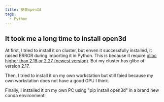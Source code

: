 ```yaml
---
title: 安装open3d
tags:
  - Python
---
```



## It took me a long time to install open3d

At first, I tried to install it on cluster, but enven it successfully installed, it raised ERROR during importing it in Python. This is because it require [glibc higher than 2.18 or 2.27 (newest version)](https://github.com/isl-org/Open3D/issues/5178). But my cluster has glibc of version 2.17.

Then, I tried to install it on my own workstation but still faied because my own workstation does not have a good GPU I think.

Finally, I installed it on my own PC using "pip install open3d" in a brand new conda environment.

